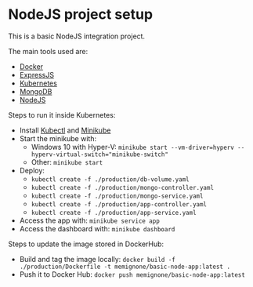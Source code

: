 # NodeJS project setup
This is a basic NodeJS integration project.

The main tools used are:
- [Docker](https://hub.docker.com/)
- [ExpressJS](https://expressjs.com/)
- [Kubernetes](https://kubernetes.io/docs/)
- [MongoDB](https://docs.mongodb.com/)
- [NodeJS](https://nodejs.org/en/docs/)

Steps to run it inside Kubernetes:
- Install [Kubectl](https://kubernetes.io/docs/tasks/tools/install-kubectl/) and [Minikube](https://kubernetes.io/docs/tasks/tools/install-minikube/)
- Start the minikube with:
    - Windows 10 with Hyper-V: `minikube start --vm-driver=hyperv --hyperv-virtual-switch="minikube-switch"`
    - Other: `minikube start`
- Deploy:
    - `kubectl create -f ./production/db-volume.yaml`
    - `kubectl create -f ./production/mongo-controller.yaml`
    - `kubectl create -f ./production/mongo-service.yaml`
    - `kubectl create -f ./production/app-controller.yaml`
    - `kubectl create -f ./production/app-service.yaml`
- Access the app with: `minikube service app`
- Access the dashboard with: `minikube dashboard`

Steps to update the image stored in DockerHub:
- Build and tag the image locally: `docker build -f ./production/Dockerfile -t memignone/basic-node-app:latest .`
- Push it to Docker Hub: `docker push memignone/basic-node-app:latest`